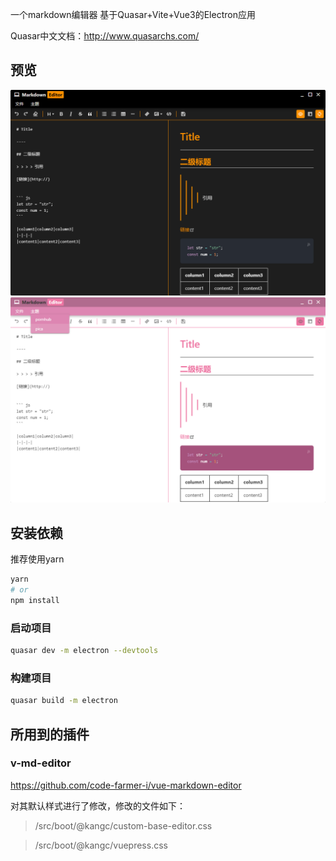 一个markdown编辑器 基于Quasar+Vite+Vue3的Electron应用

Quasar中文文档：http://www.quasarchs.com/

## 预览
![image](./doc/Snipaste_2023-03-21_20-32-01.png)
![image](./doc/Snipaste_2023-03-21_20-32-27.png)

## 安装依赖
推荐使用yarn
```bash
yarn
# or
npm install
```

### 启动项目

```bash
quasar dev -m electron --devtools
```

### 构建项目

```bash
quasar build -m electron
```

## 所用到的插件

### v-md-editor

https://github.com/code-farmer-i/vue-markdown-editor

对其默认样式进行了修改，修改的文件如下：

> /src/boot/@kangc/custom-base-editor.css

> /src/boot/@kangc/vuepress.css
